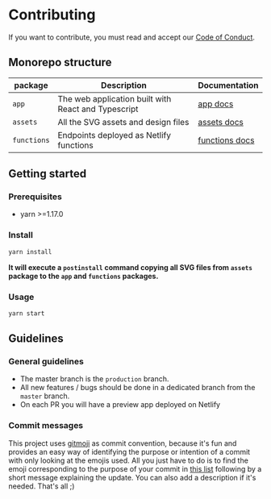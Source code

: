 # Contributing

If you want to contribute, you must read and accept our [Code of Conduct](./CODE_OF_CONDUCT.md).

## Monorepo structure

| package     | Description                                         | Documentation                                    |
| ----------- | --------------------------------------------------- | ------------------------------------------------ |
| `app`       | The web application built with React and Typescript | [app docs](../packages/app/README.md)             |
| `assets`    | All the SVG assets and design files                 | [assets docs](../packages/assets/README.md)       |
| `functions` | Endpoints deployed as Netlify functions             | [functions docs](../packages/functions/README.md) |

## Getting started

### Prerequisites

- yarn >=1.17.0

### Install

```sh
yarn install
```

**It will execute a `postinstall` command copying all SVG files from `assets` package to the `app` and `functions` packages.**

### Usage

```sh
yarn start
```

## Guidelines

### General guidelines

- The master branch is the `production` branch.
- All new features / bugs should be done in a dedicated branch from the `master` branch.
- On each PR you will have a preview app deployed on Netlify

### Commit messages

This project uses [gitmoji](https://gitmoji.carloscuesta.me/) as commit convention, because it's fun and provides an easy way of identifying the purpose or intention of a commit with only looking at the emojis used. All you just have to do is to find the emoji corresponding to the purpose of your commit in [this list](https://gitmoji.carloscuesta.me/) following by a short message explaining the update. You can also add a description if it's needed. That's all ;)
